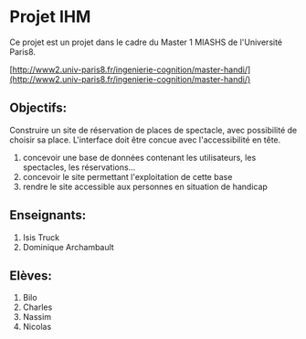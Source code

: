 # Projet IHM

Ce projet est un projet dans le cadre du Master 1 MIASHS de l'Université Paris8.

[http://www2.univ-paris8.fr/ingenierie-cognition/master-handi/](http://www2.univ-paris8.fr/ingenierie-cognition/master-handi/)

## Objectifs:

Construire un site de réservation de places de spectacle, avec possibilité de
choisir sa place. L'interface doit être concue avec l'accessibilité en tête.

1. concevoir une base de données contenant les utilisateurs, les spectacles, les réservations...
2. concevoir le site permettant l'exploitation de cette base
3. rendre le site accessible aux personnes en situation de handicap


## Enseignants:

1. Isis Truck
2. Dominique Archambault

## Elèves:

1. Bilo
2. Charles
3. Nassim
4. Nicolas
